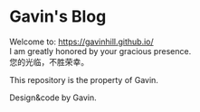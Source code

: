 # Gavin's Blog

Welcome to: https://gavinhill.github.io/  
I am greatly honored by your gracious presence.  
您的光临，不胜荣幸。  
  
This repository is the property of Gavin.  
  
Design&code by Gavin.  
